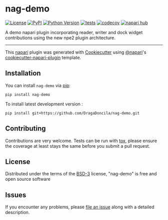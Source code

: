 # nag-demo

[![License](https://img.shields.io/pypi/l/nag-demo.svg?color=green)](https://github.com/DragaDoncila/nag-demo/raw/main/LICENSE)
[![PyPI](https://img.shields.io/pypi/v/nag-demo.svg?color=green)](https://pypi.org/project/nag-demo)
[![Python Version](https://img.shields.io/pypi/pyversions/nag-demo.svg?color=green)](https://python.org)
[![tests](https://github.com/DragaDoncila/nag-demo/workflows/tests/badge.svg)](https://github.com/DragaDoncila/nag-demo/actions)
[![codecov](https://codecov.io/gh/DragaDoncila/nag-demo/branch/main/graph/badge.svg)](https://codecov.io/gh/DragaDoncila/nag-demo)
[![napari hub](https://img.shields.io/endpoint?url=https://api.napari-hub.org/shields/nag-demo)](https://napari-hub.org/plugins/nag-demo)

A demo napari plugin incorporating reader, writer and dock widget contributions using the new npe2 plugin architecture.

----------------------------------

This [napari] plugin was generated with [Cookiecutter] using [@napari]'s [cookiecutter-napari-plugin] template.

<!--
Don't miss the full getting started guide to set up your new package:
https://github.com/napari/cookiecutter-napari-plugin#getting-started

and review the napari docs for plugin developers:
https://napari.org/docs/plugins/index.html
-->

## Installation

You can install `nag-demo` via [pip]:

    pip install nag-demo



To install latest development version :

    pip install git+https://github.com/DragaDoncila/nag-demo.git


## Contributing

Contributions are very welcome. Tests can be run with [tox], please ensure
the coverage at least stays the same before you submit a pull request.

## License

Distributed under the terms of the [BSD-3] license,
"nag-demo" is free and open source software

## Issues

If you encounter any problems, please [file an issue] along with a detailed description.

[napari]: https://github.com/napari/napari
[Cookiecutter]: https://github.com/audreyr/cookiecutter
[@napari]: https://github.com/napari
[MIT]: http://opensource.org/licenses/MIT
[BSD-3]: http://opensource.org/licenses/BSD-3-Clause
[GNU GPL v3.0]: http://www.gnu.org/licenses/gpl-3.0.txt
[GNU LGPL v3.0]: http://www.gnu.org/licenses/lgpl-3.0.txt
[Apache Software License 2.0]: http://www.apache.org/licenses/LICENSE-2.0
[Mozilla Public License 2.0]: https://www.mozilla.org/media/MPL/2.0/index.txt
[cookiecutter-napari-plugin]: https://github.com/napari/cookiecutter-napari-plugin

[file an issue]: https://github.com/DragaDoncila/nag-demo/issues

[napari]: https://github.com/napari/napari
[tox]: https://tox.readthedocs.io/en/latest/
[pip]: https://pypi.org/project/pip/
[PyPI]: https://pypi.org/
